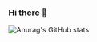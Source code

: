 ### Hi there 👋

![Anurag's GitHub stats](https://github-readme-stats.vercel.app/api?username=sujin-kk&show_icons=true&theme=dracula)

<!--
**sujin-kk/sujin-kk** is a ✨ _special_ ✨ repository because its `README.md` (this file) appears on your GitHub profile.

Here are some ideas to get you started:

- 🔭 I’m currently working on ...
- 🌱 I’m currently learning ...
- 👯 I’m looking to collaborate on ...
- 🤔 I’m looking for help with ...
- 💬 Ask me about ...
- 📫 How to reach me: ...
- 😄 Pronouns: ...
- ⚡ Fun fact: ...
-->
